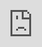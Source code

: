 ```yaml
---
layout: post
date:   2022-04-30
image: "/conflict_urbanism_sp2022/images/csr_thumbnail.png"
title:  "TEST: Riding Through the Advertising Landscapes of NYC"
author: "Hilary Ho, Sarah Abdallah, Moses Narayan Levich"
---
```

> “...production has been outsourced, value is produced virtually, infrastructures lie in computer protocols, and the forms of capture engineered into social media platforms, such as facebook and google. In this economy the regulation of attention is central to the production value” (Larkin, 2013, p. 339).

#### Infrastructure, Infrapolitics, and the Subway  

In *The Politics and Poetics of Infrastructure*, Brian Larkin invites a discussion of media as infrastructure in the digital age. A single definition that encircles everything we think of as *infrastructure* is elusive. It is at first the system of “...built networks that facilitate the flow of goods, people, or ideas and allow for exchange over space” (p. 328). Infrastructure also takes on more abstract qualities. From technical and physical systems to the, in Larkin’s words, “fetish-like” aspects and forms of desire and fantasy imbued in them, infrastructure makes up a significant portion of the structures we encounter and inhabit in modern daily life. 

Within New York City’s subway system, the rider is a captive audience to a stream of communications competing for their valuable attention. As the subway’s physical infrastructure facilitates the movement of people and their goods around the city, its informational infrastructure delivers messages from institutional, state, and corporate actors directly to the rider through posters and an increasing number of digital displays. 

![Non-sanctioned messages in conflict](/conflict_urbanism_sp2022/images/1_MTA_Propaganda.jpg)
 
James C. Scott coined the term *infrapolitics* to describe informal networks of communication and resistance, often carried out anonymously (2012, p. 1). The subways are a site of historical conflict between formalized communications and their informal, infrapolitical counterparts. Most advertising on the subway is state-sanctioned–a blend of public notices and corporate messages. New York City subway ads in particular are infamous for provocation, testing the boundaries of what is socially acceptable. In content, medium, and style, they reflect their time and place, and the attitudes of the society by which they are sanctioned and curated. Forms of non-sanctioned, infrapolitical communication on the subway have become more anonymous and uncommon since the heyday of graffiti and “subway writing” in the 1970s and early 1980s. The Giuliani administration waged a war on graffiti as part of its broken-windows policing tactics. Graffiti and other forms of resistance and subversion are more subtle than ever, and most of what the rider sees is carefully curated by the state. 

#### Project Goals  

We set out to explore and document what riders of the R train encounter throughout the cars and stations of the line. The R train travels through three boroughs representing a diverse transect of New York City, including demographically distinct neighborhoods from Flushing to Midtown to Bay Ridge. Since advertisements are updated relatively frequently, our data represents a snapshot in time, with data collection having occurred during late winter of 2022. Our exploration resulted in the creation of a dataset and a collection of photos, which we later examined in detail. 

In documenting these advertising typologies, we hope to identify larger patterns regarding the relationship between subway advertising and underlying socioeconomic characteristics by neighborhood. For example, perhaps subway stations with high ridership counts and located in higher income neighborhoods tend to have more digital advertising by startup companies. Further research outside of our observational fieldwork approach might involve looking into how much these subway ads cost, quantifying the monetary lengths that companies go to in order to display subway advertising to commuters. 

The subway cars themselves travel along the entire length of the R line, and people can be expected to spend more time in the train car than the (localized) environment of the station platform. Advertisers choose their target demographics carefully. Can we find trends in what is being communicated to whom, and where? What are the irregularities, informal ads, vandalism, and infrapolitical communications? Are they forms of resistance?   

<div class="iframe-column">
 <iframe src="http://levichm.github.io/Conflict_R_Line" style="position:absolute;top:0;left:0;width:100%;height:100%;" frameborder="0">
 </iframe>
</div>

<div class="iframe-column">
 <iframe src="http://levichm.github.io/Conflict_R_Stops" style="position:absolute;top:0;left:0;width:100%;height:100%;" frameborder="0">
 </iframe>
</div>


